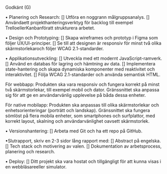 Godkänt (G)

• Planering och Research:
[] Utföra en noggrann målgruppsanalys.
[] Användaett projekthanteringsverktyg för backlog till exempel TrelloellerKanbanföratt strukturera arbetet.

• Design och Prototyping:
[] Skapa wireframes och prototyp i Figma som följer UX/UI-principer.
[] Se till att designen är responsiv för minst två olika skärmstorlekaroch följer WCAG 2.1-standarder.

• Applikationsutveckling:
[] Utveckla med ett modernt JavaScript-ramverk.
[] Använd en databas för lagring och hämtning av data.
[] Implementera state-hantering och skapa dynamiska komponenter med reaktivitet och interaktivitet.
[] Följa WCAG 2.1-standarder och använda semantisk HTML.

För webbapp: Produkten ska vara responsiv och fungera korrekt på minst två skärmstorlekar, till exempel mobil och dator. Gränssnittet ska anpassa sig för att ge en användarvänlig upplevelse på båda dessa enheter.

För native mobilapp: Produkten ska anpassas till olika skärmstorlekar och enhetsorienteringar (porträtt och landskap). Gränssnittet ska fungera sömlöst på flera mobila enheter, som smartphones och surfplattor, med korrekt layout, skalning och användarvänlighet oavsett skärmstorlek.

• Versionshantering:
[] Arbeta med Git och ha ett repo på GitHub.

•Slutrapport, skriv en 2-3 sidor lång rapport med:
[] Abstract på engelska.
[] Tech stack och motivering av valen.
[] Dokumentation av arbetsprocess, planering och research.

• Deploy:
[] Ditt projekt ska vara hostat och tillgängligt för att kunna visas i en webbläsareeller simulator.
